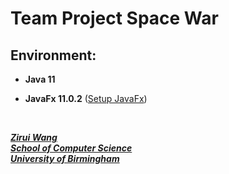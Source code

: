 # Team Project Space War

## Environment:

* **Java 11**
  
* **JavaFx 11.0.2** ([Setup JavaFx](https://www.youtube.com/watch?app=desktop&v=xTSxNw7UHng&feature=youtu.be))

&nbsp;
&nbsp;

<u>***Zirui Wang***</u>  
<u>***School of Computer Science***</u>  
<u>***University of Birmingham***</u>